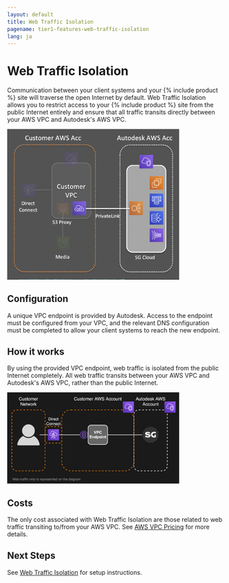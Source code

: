 ```yaml
---
layout: default
title: Web Traffic Isolation
pagename: tier1-features-web-traffic-isolation
lang: ja
---
```


# Web Traffic Isolation

Communication between your client systems and your {% include product %} site will traverse the open Internet by default. Web Traffic Isolation allows you to restrict access to your {% include product %} site from the public Internet entirely and ensure that all traffic transits directly between your AWS VPC and Autodesk's AWS VPC.

<img alt="web-traffic-isolation-overview" src="../images/web-traffic-isolation-overview.png" width="400">

## Configuration
A unique VPC endpoint is provided by Autodesk. Access to the endpoint must be configured from your VPC, and the relevant DNS configuration must be completed to allow your client systems to reach the new endpoint.

## How it works
By using the provided VPC endpoint, web traffic is isolated from the public Internet completely. All web traffic transits between your AWS VPC and Autodesk's AWS VPC, rather than the public Internet.

<img alt="web-traffic-isolation-arch" src="../images/web-traffic-isolation-arch.png" width="400">

## Costs
The only cost associated with Web Traffic Isolation are those related to web traffic transiting to/from your AWS VPC. See [AWS VPC Pricing](https://aws.amazon.com/vpc/pricing) for more details.

## Next Steps
See [Web Traffic Isolation](../setup/traffic_segregation.md) for setup instructions.
